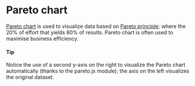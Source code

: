 # Pareto chart

[Pareto chart](https://api.highcharts.com/highcharts/plotOptions.pareto) is used to visualize data based on [Pareto principle](https://en.wikipedia.org/wiki/Pareto_principle); where the 20% of effort that yields 80% of results. Pareto chart is often used to maximise business efficiency.

#### Tip

Notice the use of a second y-axis on the right to visualize the Pareto chart automatically (thanks to the pareto.js module); the axis on the left visualizes the original dataset.
